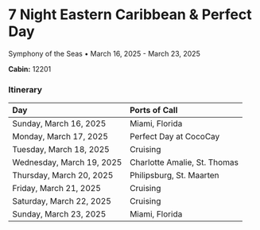 # 7 Night Eastern Caribbean & Perfect Day

Symphony of the Seas • March 16, 2025 - March 23, 2025

**Cabin:** 12201

### Itinerary

| Day                       | Ports of Call                          |
| :------------------------ | :------------------------------------- |
| Sunday, March 16, 2025    | Miami, Florida                         |
| Monday, March 17, 2025    | Perfect Day at CocoCay                 |
| Tuesday, March 18, 2025   | Cruising                               | 
| Wednesday, March 19, 2025 | Charlotte Amalie, St. Thomas           | 
| Thursday, March 20, 2025  | Philipsburg, St. Maarten               | 
| Friday, March 21, 2025    | Cruising                               |
| Saturday, March 22, 2025  | Cruising                               |
| Sunday, March 23, 2025    | Miami, Florida                         |
